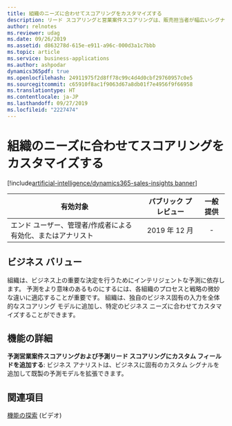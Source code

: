 ```yaml
---
title: 組織のニーズに合わせてスコアリングをカスタマイズする
description: リード スコアリングと営業案件スコアリングは、販売担当者が幅広いシグナルのセットに基づいて購入可能性をスコアリングすることで、正しいリードと営業案件に集中するのに役立ちます。 2019 年リリース ウェーブ 2 に、組織は要件に合うようにモデルの要素をパーソナライズできるようになります。 入力シグナルを変更することで、組織はスコアの正確性を高め、販売担当者が最も見込みのある取引により多くの時間を費やせるようにすることができます。
author: relnotes
ms.reviewer: udag
ms.date: 09/26/2019
ms.assetid: d863278d-615e-e911-a96c-000d3a1c7bbb
ms.topic: article
ms.service: business-applications
ms.author: ashpodar
dynamics365pdf: true
ms.openlocfilehash: 24911975f2d8ff78c99c4d4d0cbf29760957c0e5
ms.sourcegitcommit: c65910f8ac1f9063d67a8db01f7e4956f9f66958
ms.translationtype: HT
ms.contentlocale: ja-JP
ms.lasthandoff: 09/27/2019
ms.locfileid: "2227474"
---
```

# <a name="customize-scoring-to-adapt-to-organizational-needs"></a>組織のニーズに合わせてスコアリングをカスタマイズする
[!include[artificial-intelligence/dynamics365-sales-insights banner](../includes/artificial-intelligence/dynamics365-sales-insights.md)]

| 有効対象    |  パブリック プレビュー | 一般提供 | 
| ---------- | :----------: |:----------: |
|エンド ユーザー、管理者/作成者による有効化、またはアナリスト|2019 年 12 月| -|


## <a name="business-value"></a>ビジネス バリュー
<!-- bv start -->
組織は、ビジネス上の重要な決定を行うためにインテリジェントな予測に依存します。 予測をより意味のあるものにするには、各組織のプロセスと戦略の微妙な違いに適応することが重要です。 組織は、独自のビジネス固有の入力を全体的なスコアリング モデルに追加し、特定のビジネス ニーズに合わせてカスタマイズすることができます。
<!-- bv end -->



## <a name="feature-details"></a>機能の詳細
<!--feature detail start -->
**予測営業案件スコアリングおよび予測リード スコアリングにカスタム フィールドを追加する**: ビジネス アナリストは、ビジネスに固有のカスタム シグナルを追加して既製の予測モデルを拡張できます。
<!--feature detail end -->










## <a name="see-also"></a>関連項目
[機能の探索](https://aka.ms/ROGSI19RW2ROV4) (ビデオ)
